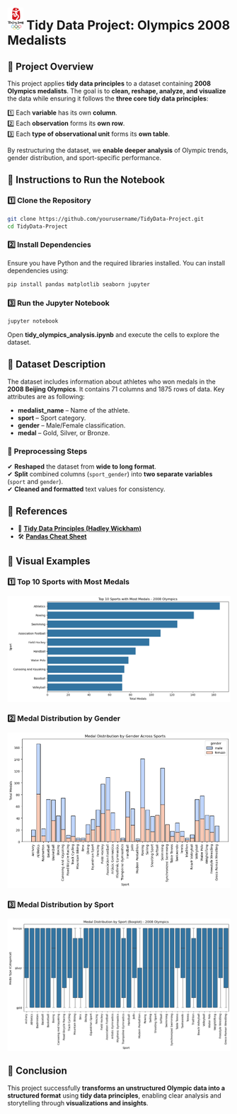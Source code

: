# <img src="images/2008_Summer_Olympics_logo.png" height = "50"> Tidy Data Project: Olympics 2008 Medalists               

## 📌 Project Overview
This project applies **tidy data principles** to a dataset containing **2008 Olympics medalists**. The goal is to **clean, reshape, analyze, and visualize** the data while ensuring it follows the **three core tidy data principles**:

1️⃣ Each **variable** has its own **column**.  
2️⃣ Each **observation** forms its **own row**.  
3️⃣ Each **type of observational unit** forms its **own table**.  

By restructuring the dataset, we **enable deeper analysis** of Olympic trends, gender distribution, and sport-specific performance.


## 📌 Instructions to Run the Notebook

### 1️⃣ **Clone the Repository**
```bash
git clone https://github.com/yourusername/TidyData-Project.git
cd TidyData-Project
```

### 2️⃣ **Install Dependencies**
Ensure you have Python and the required libraries installed. You can install dependencies using:
```bash
pip install pandas matplotlib seaborn jupyter
```

### 3️⃣ **Run the Jupyter Notebook**
```bash
jupyter notebook
```
Open **tidy_olympics_analysis.ipynb** and execute the cells to explore the dataset.


## 📌 Dataset Description

The dataset includes information about athletes who won medals in the **2008 Beijing Olympics**. It contains 71 columns and 1875 rows of data. Key attributes are as following:

- **medalist_name** – Name of the athlete.  
- **sport** – Sport category.  
- **gender** – Male/Female classification.  
- **medal** – Gold, Silver, or Bronze.  

### 🔹 **Preprocessing Steps**
✔ **Reshaped** the dataset from **wide to long format**.  
✔ **Split** combined columns (`sport_gender`) into **two separate variables** (`sport` and `gender`).  
✔ **Cleaned and formatted** text values for consistency.  


## 📌 References
- 📄 **[Tidy Data Principles (Hadley Wickham)](https://vita.had.co.nz/papers/tidy-data.pdf)**
- 🛠️ **[Pandas Cheat Sheet](https://pandas.pydata.org/Pandas_Cheat_Sheet.pdf)**


## 📌 Visual Examples

### **1️⃣ Top 10 Sports with Most Medals**
![Top Sports Bar Chart](images/Top%2010%20with%20Most%20Medals.png)

### **2️⃣ Medal Distribution by Gender**
![Medal Gender Distribution](images/Medal%20Distribution%20by%20Gender.png)

### **3️⃣ Medal Distribution by Sport**
![Medal Sport Distribution](images/Medal%20Distribution%20by%20Sport.png)


## 📌 Conclusion
This project successfully **transforms an unstructured Olympic data into a structured format** using **tidy data principles**, enabling clear analysis and storytelling through **visualizations and insights**.